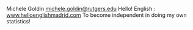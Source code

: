 Michele Goldin
michele.goldin@rutgers.edu
Hello! English : www.helloenglishmadrid.com 
To become independent in doing my own statistics!